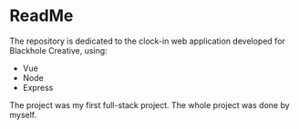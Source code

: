 # ReadMe
The repository is dedicated to the clock-in web application developed for Blackhole Creative, using:
* Vue
* Node
* Express

The project was my first full-stack project. The whole project was done by myself.
